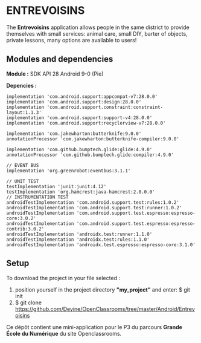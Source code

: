# ENTREVOISINS

The **Entrevoisins** application allows people in the same district to provide themselves with small services: animal care, small DIY, barter of objects, private lessons, many options are available to users!

## Modules and dependencies
**Module :** SDK API 28 Android 9-0 (Pie)


**Depencies :** 

    implementation 'com.android.support:appcompat-v7:28.0.0'
    implementation 'com.android.support:design:28.0.0'
    implementation 'com.android.support.constraint:constraint-layout:1.1.3'
    implementation 'com.android.support:support-v4:28.0.0'
    implementation 'com.android.support:recyclerview-v7:28.0.0'

    implementation 'com.jakewharton:butterknife:9.0.0'
    annotationProcessor 'com.jakewharton:butterknife-compiler:9.0.0'

    implementation 'com.github.bumptech.glide:glide:4.9.0'
    annotationProcessor 'com.github.bumptech.glide:compiler:4.9.0'

    // EVENT BUS
    implementation 'org.greenrobot:eventbus:3.1.1'

    // UNIT TEST
    testImplementation 'junit:junit:4.12'
    testImplementation 'org.hamcrest:java-hamcrest:2.0.0.0'
    // INSTRUMENTATION TEST
    androidTestImplementation 'com.android.support.test:rules:1.0.2'
    androidTestImplementation 'com.android.support.test:runner:1.0.2'
    androidTestImplementation 'com.android.support.test.espresso:espresso-core:3.0.2'
    androidTestImplementation 'com.android.support.test.espresso:espresso-contrib:3.0.2'
    androidTestImplementation 'androidx.test:runner:1.1.0'
    androidTestImplementation 'androidx.test:rules:1.1.0'
    androidTestImplementation 'androidx.test.espresso:espresso-core:3.1.0'

## Setup

To download the project in your file selected :
1. position yourself in the project directory **"my_project"** and enter: $ git init
2. $ git clone https://github.com/Deyine/OpenClassrooms/tree/master/Android/Entrevoisins





Ce dépôt contient une mini-application pour le P3 du parcours **Grande École du Numérique** du site Openclassrooms.
